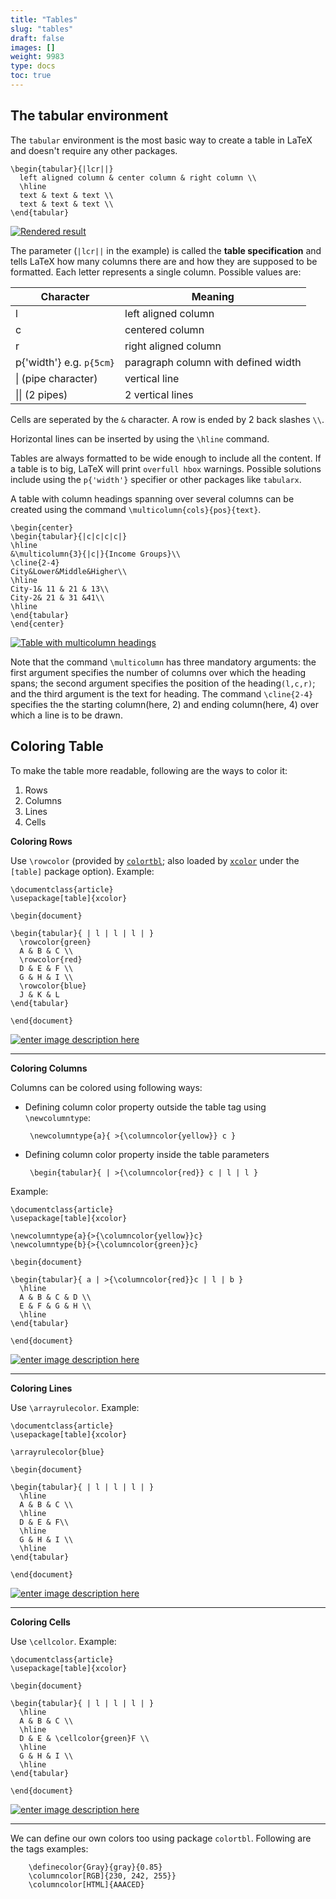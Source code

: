 ```yaml
---
title: "Tables"
slug: "tables"
draft: false
images: []
weight: 9983
type: docs
toc: true
---
```


## The tabular environment
The `tabular` environment is the most basic way to create a table in LaTeX and doesn't require any other packages.
<!-- language: lang-latex -->

    \begin{tabular}{|lcr||}
      left aligned column & center column & right column \\
      \hline
      text & text & text \\
      text & text & text \\
    \end{tabular}

[![Rendered result][1]][1]

The parameter (`|lcr||` in the example) is called the **table specification** and tells LaTeX how many columns there are and how they are supposed to be formatted. Each letter represents a single column. Possible values are:

| Character               | Meaning |
| ----------------------- | ------  |
| l                       | left aligned column|
| c                       | centered column|
| r                       | right aligned column|
| p{'width'} e.g. `p{5cm}`| paragraph column with defined width|
| \| (pipe character)     | vertical line|
| \|\| (2 pipes)          | 2 vertical lines|

Cells are seperated by the `&` character. A row is ended by 2 back slashes `\\`.

Horizontal lines can be inserted by using the `\hline` command.


Tables are always formatted to be wide enough to include all the content. If a table is to big, LaTeX will print `overfull hbox` warnings. Possible solutions include using the `p{'width'}` specifier or other packages like `tabularx`.


A table with column headings spanning over several columns can be created using the command `\multicolumn{cols}{pos}{text}`.

    \begin{center}
    \begin{tabular}{|c|c|c|c|}
    \hline
    &\multicolumn{3}{|c|}{Income Groups}\\
    \cline{2-4}
    City&Lower&Middle&Higher\\
    \hline
    City-1& 11 & 21 & 13\\
    City-2& 21 & 31 &41\\
    \hline
    \end{tabular}
    \end{center}




[![Table with multicolumn headings][2]][2]

Note that the command `\multicolumn` has three mandatory arguments: the first argument specifies the number of columns over which the heading spans; the second argument specifies the position of the heading`(l,c,r)`; and the third argument is the text for heading. The command `\cline{2-4}` specifies the the starting column(here, 2) and ending column(here, 4) over which a line is to be drawn.

  [1]: http://i.stack.imgur.com/BNwOp.png
  [2]: https://i.stack.imgur.com/EEHSO.jpg

## Coloring Table
To make the table more readable, following are the ways to color it:

 1. Rows
 2. Columns
 3. Lines
 4. Cells

**Coloring Rows**

Use `\rowcolor` (provided by [`colortbl`](http://ctan.org/pkg/colortbl); also loaded by [`xcolor`](http://ctan.org/pkg/xcolor) under the `[table]` package option). Example: 

    \documentclass{article}
    \usepackage[table]{xcolor}
    
    \begin{document}

    \begin{tabular}{ | l | l | l | }
      \rowcolor{green}
      A & B & C \\
      \rowcolor{red}
      D & E & F \\
      G & H & I \\
      \rowcolor{blue}
      J & K & L
    \end{tabular}

    \end{document}

[![enter image description here][1]][1]

----------

**Coloring Columns**

Columns can be colored using following ways:
    
 - Defining column color property outside the table tag using `\newcolumntype`:
        
        \newcolumntype{a}{ >{\columncolor{yellow}} c }

 - Defining column color property inside the table parameters
    
        \begin{tabular}{ | >{\columncolor{red}} c | l | l }

Example: 

    \documentclass{article}
    \usepackage[table]{xcolor}
    
    \newcolumntype{a}{>{\columncolor{yellow}}c}
    \newcolumntype{b}{>{\columncolor{green}}c}
    
    \begin{document}

    \begin{tabular}{ a | >{\columncolor{red}}c | l | b }
      \hline
      A & B & C & D \\
      E & F & G & H \\
      \hline
    \end{tabular}

    \end{document}

[![enter image description here][2]][2]

----------

**Coloring Lines**

Use `\arrayrulecolor`. Example:

    \documentclass{article}
    \usepackage[table]{xcolor}
    
    \arrayrulecolor{blue}
    
    \begin{document}

    \begin{tabular}{ | l | l | l | }
      \hline
      A & B & C \\
      \hline
      D & E & F\\
      \hline
      G & H & I \\
      \hline
    \end{tabular}

    \end{document}

[![enter image description here][3]][3]

----------


**Coloring Cells**

Use `\cellcolor`. Example:

    \documentclass{article}
    \usepackage[table]{xcolor}

    \begin{document}

    \begin{tabular}{ | l | l | l | }
      \hline
      A & B & C \\
      \hline
      D & E & \cellcolor{green}F \\
      \hline
      G & H & I \\
      \hline
    \end{tabular}

    \end{document}

[![enter image description here][4]][4]

----------

We can define our own colors too using package `colortbl`. Following are the tags examples:

        \definecolor{Gray}{gray}{0.85}
        \columncolor[RGB]{230, 242, 255}}
        \columncolor[HTML]{AAACED}

  [1]: http://i.stack.imgur.com/LodcX.png
  [2]: http://i.stack.imgur.com/761ty.png
  [3]: http://i.stack.imgur.com/oiQjR.png
  [4]: http://i.stack.imgur.com/z7zN2.png

